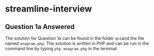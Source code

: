 # streamline-interview

## Question 1a Answered 
  The solution for Question 1a can be found in the folder `qn1`and the file named `anagram.php`. The solution is written in PHP and can be run in the command line by typing `php anagram.php` in the terminal. 

